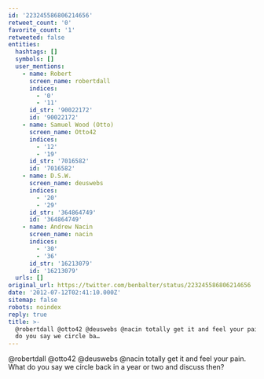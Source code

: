 ```yaml
---
id: '223245586806214656'
retweet_count: '0'
favorite_count: '1'
retweeted: false
entities:
  hashtags: []
  symbols: []
  user_mentions:
    - name: Robert
      screen_name: robertdall
      indices:
        - '0'
        - '11'
      id_str: '90022172'
      id: '90022172'
    - name: Samuel Wood (Otto)
      screen_name: Otto42
      indices:
        - '12'
        - '19'
      id_str: '7016582'
      id: '7016582'
    - name: D.S.W.
      screen_name: deuswebs
      indices:
        - '20'
        - '29'
      id_str: '364864749'
      id: '364864749'
    - name: Andrew Nacin
      screen_name: nacin
      indices:
        - '30'
        - '36'
      id_str: '16213079'
      id: '16213079'
  urls: []
original_url: https://twitter.com/benbalter/status/223245586806214656
date: '2012-07-12T02:41:10.000Z'
sitemap: false
robots: noindex
reply: true
title: >-
  @robertdall @otto42 @deuswebs @nacin totally get it and feel your pain. What
  do you say we circle ba…
---
```


@robertdall @otto42 @deuswebs @nacin totally get it and feel your pain. What do you say we circle back in a year or two and discuss then?